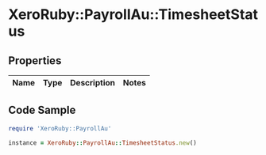 # XeroRuby::PayrollAu::TimesheetStatus

## Properties

Name | Type | Description | Notes
------------ | ------------- | ------------- | -------------

## Code Sample

```ruby
require 'XeroRuby::PayrollAu'

instance = XeroRuby::PayrollAu::TimesheetStatus.new()
```


